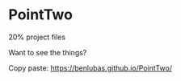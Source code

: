 # PointTwo
20% project files 

Want to see the things? 

Copy paste: https://benlubas.github.io/PointTwo/
